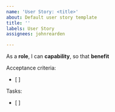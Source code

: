```yaml
---
name: 'User Story: <title>'
about: Default user story template
title: ''
labels: User Story
assignees: johnrearden

---
```


As a **role**, I can **capability**, so that **benefit**

Acceptance criteria:
- [ ]

Tasks:
- [ ]
